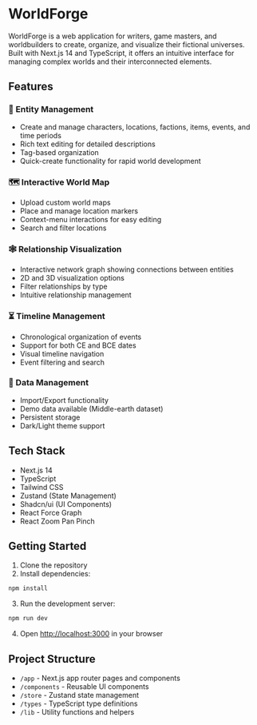 # WorldForge

WorldForge is a web application for writers, game masters, and worldbuilders to create, organize, and visualize their fictional universes. Built with Next.js 14 and TypeScript, it offers an intuitive interface for managing complex worlds and their interconnected elements.

## Features

### 📝 Entity Management
- Create and manage characters, locations, factions, items, events, and time periods
- Rich text editing for detailed descriptions
- Tag-based organization
- Quick-create functionality for rapid world development

### 🗺️ Interactive World Map
- Upload custom world maps
- Place and manage location markers
- Context-menu interactions for easy editing
- Search and filter locations

### 🕸️ Relationship Visualization
- Interactive network graph showing connections between entities
- 2D and 3D visualization options
- Filter relationships by type
- Intuitive relationship management

### ⏳ Timeline Management
- Chronological organization of events
- Support for both CE and BCE dates
- Visual timeline navigation
- Event filtering and search

### 💾 Data Management
- Import/Export functionality
- Demo data available (Middle-earth dataset)
- Persistent storage
- Dark/Light theme support

## Tech Stack

- Next.js 14
- TypeScript
- Tailwind CSS
- Zustand (State Management)
- Shadcn/ui (UI Components)
- React Force Graph
- React Zoom Pan Pinch

## Getting Started

1. Clone the repository
2. Install dependencies:
```bash
npm install
```

3. Run the development server:
```bash
npm run dev
```

4. Open [http://localhost:3000](http://localhost:3000) in your browser

## Project Structure

- `/app` - Next.js app router pages and components
- `/components` - Reusable UI components
- `/store` - Zustand state management
- `/types` - TypeScript type definitions
- `/lib` - Utility functions and helpers

